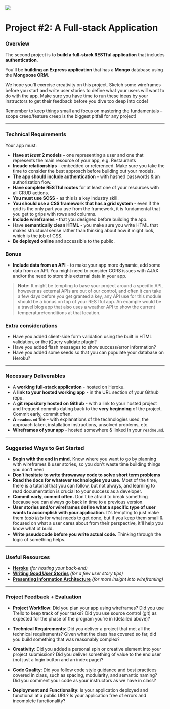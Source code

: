![](https://ga-dash.s3.amazonaws.com/production/assets/logo-9f88ae6c9c3871690e33280fcf557f33.png) 

# Project #2: A Full-stack Application

### Overview

The second project is to **build a full-stack RESTful application** that includes **authentication**.

You'll be **building an Express application** that has a **Mongo** database using the **Mongoose ORM**.

We hope you'll exercise creativity on this project. Sketch some wireframes before you start and write user stories to define what your users will want to do with the app. Make sure you have time to run these ideas by your instructors to get their feedback before you dive too deep into code!

Remember to keep things small and focus on mastering the fundamentals – scope creep/feature creep is the biggest pitfall for any project!

---

### Technical Requirements

Your app must:

* **Have at _least_ 2 models** – one representing a user and one that represents the main resource of your app, e.g. Restaurants
* **Incude relationships** - embedded or referenced. Make sure you take the time to consider the best approach before building out your models.
* **The app should include authentication** - with hashed passwords & an authorization flow.
* **Have complete RESTful routes** for at least one of your resources with all CRUD actions.
* **You must use SCSS** - as this is a key industry skill.
* **You should use a CSS framework that has a grid system** - even if the grid is the only part you use from the framework, it is fundamental that you get to grips with rows and columns.
* **Include wireframes** - that you designed before building the app.
* Have **semantically clean HTML** - you make sure you write HTML that makes structural sense rather than thinking about how it might look, which is the job of CSS.
* **Be deployed online** and accessible to the public.

### Bonus
* **Include data from an API** - to make your app more dynamic, add some data from an API. You might need to consider CORS issues with AJAX and/or the need to store this external data in your app.

> **Note:** It might be tempting to base your project around a specific API, however as external APIs are out of our control, and often it can take a few days before you get granted a key, any API use for this module should be a bonus on top of your RESTful app. An example would be a travel blog app that also uses a weather API to show the current temperature/conditions at that location.

### Extra considerations

* Have you added client-side form validation using the built in HTML validation, or the jQuery validate plugin?
* Have you added flash messages to show success/error information?
* Have you added some seeds so that you can populate your database on Heroku?

---

### Necessary Deliverables

* A **working full-stack application** - hosted on Heroku.
* A **link to your hosted working app** - in the URL section of your Github repo.
* A **git repository hosted on Github** - with a link to your hosted project and frequent commits dating back to the **very beginning** of the project. Commit early, commit often.
* **A `readme.md` file** - with explanations of the technologies used, the approach taken, installation instructions, unsolved problems, etc.
* **Wireframes of your app** - hosted somewhere & linked in your `readme.md`.

---

### Suggested Ways to Get Started

* **Begin with the end in mind.** Know where you want to go by planning with wireframes & user stories, so you don't waste time building things you don't need
* **Don’t hesitate to write throwaway code to solve short term problems**
* **Read the docs for whatever technologies you use.** Most of the time, there is a tutorial that you can follow, but not always, and learning to read documentation is crucial to your success as a developer.
* **Commit early, commit often.** Don’t be afraid to break something because you can always go back in time to a previous version.
* **User stories and/or wireframes define what a specific type of user wants to accomplish with your application**. It's tempting to just make them _todo lists_ for what needs to get done, but if you keep them small & focused on what a user cares about from their perspective, it'll help you know what ot build.
* **Write pseudocode before you write actual code.** Thinking through the logic of something helps.

---

### Useful Resources

* **[Heroku](http://www.heroku.com)** _(for hosting your back-end)_
* **[Writing Good User Stories](http://www.mariaemerson.com/user-stories/)** _(for a few user story tips)_
* **[Presenting Information Architecture](http://webstyleguide.com/wsg3/3-information-architecture/4-presenting-information.html)** _(for more insight into wireframing)_

---

### Project Feedback + Evaluation

* __Project Workflow__: Did you plan your app using wireframes? Did you use Trello to keep track of your tasks? Did you use source control (git) as expected for the phase of the program you’re in (detailed above)?

* __Technical Requirements__: Did you deliver a project that met all the technical requirements? Given what the class has covered so far, did you build something that was reasonably complex?

* __Creativity__: Did you added a personal spin or creative element into your project submission? Did you deliver something of value to the end user (not just a login button and an index page)?

* __Code Quality__: Did you follow code style guidance and best practices covered in class, such as spacing, modularity, and semantic naming? Did you comment your code as your instructors as we have in class?

* __Deployment and Functionality__: Is your application deployed and functional at a public URL? Is your application free of errors and incomplete functionality?
